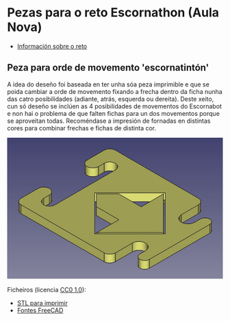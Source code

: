 # Pezas para o reto Escornathon (Aula Nova)

- [Información sobre o reto](https://blogs.xunta.gal/aulanova/2020/11/13/ideas-propostas-e-premios-participa-no-escornathon)

## Peza para orde de movemento 'escornatintón'

A idea do deseño foi baseada en ter unha sóa peza imprimible e que se poida
cambiar a orde de movemento fixando a frecha dentro da ficha nunha das catro
posibilidades (adiante, atrás, esquerda ou dereita). Deste xeito, cun só
deseño se inclúen as 4 posibilidades de movementos do Escornabot e non hai o
problema de que falten fichas para un dos movementos porque se aproveitan
todas. Recoméndase a impresión de fornadas en distintas cores para combinar 
frechas e fichas de distinta cor.

![Peza escornatintón](escornatinton.jpg)

Ficheiros (licencia [CC0 1.0](https://creativecommons.org/publicdomain/zero/1.0/)):

- [STL para imprimir](escornatinton.stl)
- [Fontes FreeCAD](escornatinton.FCStd)

